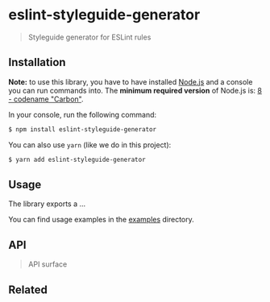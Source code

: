 # eslint-styleguide-generator

<!-- ![](https://img.shields.io/github/license/niktekusho/eslint-styleguide-generator.svg) [![](https://img.shields.io/npm/v/eslint-styleguide-generator.svg)](https://www.npmjs.com/package/eslint-styleguide-generator) [![Build Status](https://travis-ci.org/niktekusho/eslint-styleguide-generator.svg?branch=master)](https://travis-ci.org/niktekusho/eslint-styleguide-generator) [![](https://img.shields.io/node/v/eslint-styleguide-generator.svg)](https://www.npmjs.com/package/eslint-styleguide-generator) [![XO code style](https://img.shields.io/badge/code_style-XO-5ed9c7.svg)](https://github.com/sindresorhus/xo) [![Maintainability](https://api.codeclimate.com/v1/badges/744538fb7227c1a86bea/maintainability)](https://codeclimate.com/github/niktekusho/eslint-styleguide-generator/maintainability) [![](https://img.shields.io/bundlephobia/minzip/eslint-styleguide-generator.svg)](https://bundlephobia.com/result?p=eslint-styleguide-generator) -->

> Styleguide generator for ESLint rules

## Installation

**Note:** to use this library, you have to have installed [Node.js](https://nodejs.org/) and a console you can run commands into. The **minimum required version** of Node.js is: [8 - codename "Carbon"](https://github.com/nodejs/Release#release-schedule).

In your console, run the following command:

```sh
$ npm install eslint-styleguide-generator
```

You can also use `yarn` (like we do in this project):

```sh
$ yarn add eslint-styleguide-generator
```

## Usage

The library exports a ...

You can find usage examples in the [examples](examples/) directory.

## API

> API surface

## Related

<!-- -   [CLI application](https://github.com/niktekusho/mas-piano-validator-cli). -->
